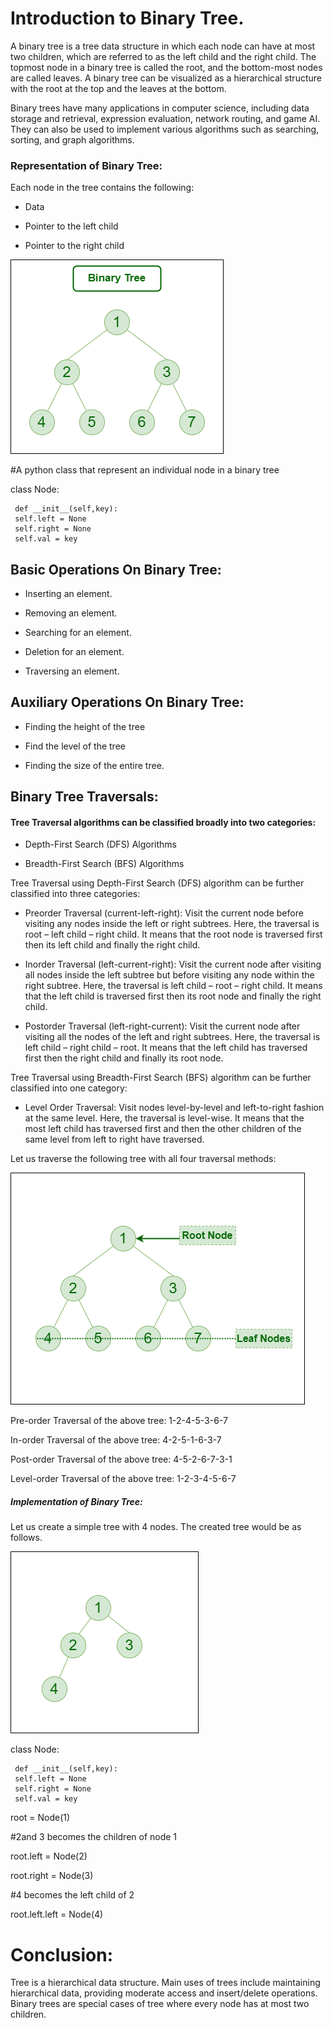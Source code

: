 # Introduction to Binary Tree.

A binary tree is a tree data structure in which each node can have at most two children, which are referred to as the left child and the right child. 
The topmost node in a binary tree is called the root, and the bottom-most nodes are called leaves. A binary tree can be visualized as a hierarchical structure with the root at the top and the leaves at the bottom.

Binary trees have many applications in computer science, including data storage and retrieval, expression evaluation, network routing, and game AI. They can also be used to implement various algorithms such as searching, sorting, and graph algorithms.

### Representation of Binary Tree:
Each node in the tree contains the following:

* Data

* Pointer to the left child

* Pointer to the right child

![Alt text](image-5.png)

#A python class that represent an individual node in a binary tree

class Node:

     def __init__(self,key):
     self.left = None
     self.right = None
     self.val = key

## Basic Operations On Binary Tree:

* Inserting an element.

* Removing an element.

* Searching for an element.

* Deletion for an element.

* Traversing an element.

## Auxiliary Operations On Binary Tree:

* Finding the height of the tree

* Find the level of the tree

* Finding the size of the entire tree.

## Binary Tree Traversals:

#### Tree Traversal algorithms can be classified broadly into two categories:

* Depth-First Search (DFS) Algorithms

* Breadth-First Search (BFS) Algorithms

Tree Traversal using Depth-First Search (DFS) algorithm can be further classified into three categories:

* Preorder Traversal (current-left-right): Visit the current node before visiting any nodes inside the left or right subtrees. Here, the traversal is root – left child – right child. It means that the root node is traversed first then its left child and finally the right child.

* Inorder Traversal (left-current-right): Visit the current node after visiting all nodes inside the left subtree but before visiting any node within the right subtree. Here, the traversal is left child – root – right child.  It means that the left child is traversed first then its root node and finally the right child.

* Postorder Traversal (left-right-current): Visit the current node after visiting all the nodes of the left and right subtrees.  Here, the traversal is left child – right child – root.  It means that the left child has traversed first then the right child and finally its root node.

Tree Traversal using Breadth-First Search (BFS) algorithm can be further classified into one category:

* Level Order Traversal:  Visit nodes level-by-level and left-to-right fashion at the same level. Here, the traversal is level-wise. It means that the most left child has traversed first and then the other children of the same level from left to right have traversed. 

Let us traverse the following tree with all four traversal methods:


![Alt text](image-6.png)

Pre-order Traversal of the above tree: 1-2-4-5-3-6-7

In-order Traversal of the above tree: 4-2-5-1-6-3-7

Post-order Traversal of the above tree: 4-5-2-6-7-3-1

Level-order Traversal of the above tree: 1-2-3-4-5-6-7

##### Implementation of Binary Tree:

Let us create a simple tree with 4 nodes. The created tree would be as follows. 

![Alt text](image-7.png)

class Node:

     def __init__(self,key):
     self.left = None
     self.right = None
     self.val = key

root = Node(1)

#2and 3 becomes the children of node 1

root.left = Node(2)

root.right = Node(3)

#4 becomes the left child of 2

root.left.left = Node(4)


# Conclusion:
Tree is a hierarchical data structure. Main uses of trees include maintaining hierarchical data, providing moderate access and insert/delete operations. Binary trees are special cases of tree where every node has at most two children.



